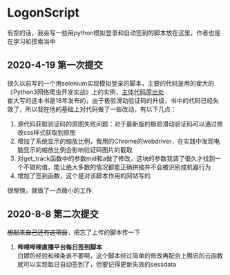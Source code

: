 # LogonScript
有空的话，我会写一些用python模拟登录和自动签到的脚本放在这里，作者也是在学习和摸索当中  
## 2020-4-19 第一次提交
很久以前写的一个用selenium实现模拟登录的脚本，主要的代码是用的崔大的《Python3网络爬虫开发实战》上的实例，[主体代码原出处](https://github.com/Germey/Python3WebSpider/blob/master/8.2-%E6%9E%81%E9%AA%8C%E6%BB%91%E5%8A%A8%E9%AA%8C%E8%AF%81%E7%A0%81%E8%AF%86%E5%88%AB.md)  
崔大写的这本书是18年发布的，由于极验滑动验证码的升级，书中的代码已经失效了，所以我在他的基础上对代码做了一些改动，有以下几点：  
1. 源代码获取验证码的原图失败问题：对于最新版的极验滑动验证码可以通过修改css样式获取到原图  
2. 增加了系统显示的缩放比例，我用的Chrome的webdriver，在实践中发现电脑显示的缩放比例会影响验证码图片的截取  
3. 对get_track函数中的参数mid和a做了修改，这块的参数我调了很久才找到一个不错的值，能让绝大多数的情况都能正确拼接并不会被识别成机器行为   
4. 增加了签到函数，这个是对该脚本作用的网站写的  

很惭愧，就做了一点微小的工作  
## 2020-8-8 第二次提交  
~~想起来自己还有这项目~~，把忘了上传的脚本传一下  
1. **哔哩哔哩直播平台每日签到脚本**  
白嫖的经验和辣条谁不要啊，这个脚本经过简单的修改再配合上腾讯的云函数就可以实现每日自动签到了，但要记得更新失效的sessdata  